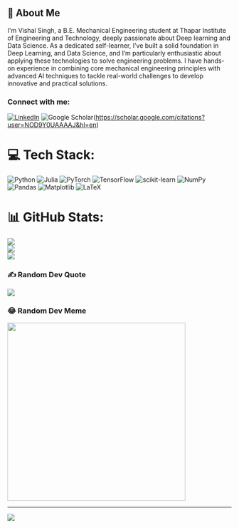 ## 🚀 About Me
I'm Vishal Singh, a B.E. Mechanical Engineering student at Thapar Institute of Engineering and Technology, deeply passionate about Deep learning and Data Science. As a dedicated self-learner, I’ve built a solid foundation in Deep Learning, and Data Science, and I’m particularly enthusiastic about applying these technologies to solve engineering problems. I have hands-on experience in combining core mechanical engineering principles with advanced AI techniques to tackle real-world challenges to develop innovative and practical solutions.
<br>
### Connect with me:

[![LinkedIn](https://img.shields.io/badge/LinkedIn-%230077B5.svg?logo=linkedin&logoColor=white)](https://www.linkedin.com/in/vishal-singh10/)
![Google Scholar](https://img.shields.io/badge/Google%20Scholar-4285F4?style=for-the-badge&logo=google-scholar&logoColor=white)(https://scholar.google.com/citations?user=NOD9Y0UAAAAJ&hl=en)
# 💻 Tech Stack:
![Python](https://img.shields.io/badge/python-3670A0?style=for-the-badge&logo=python&logoColor=ffdd54) 
![Julia](https://img.shields.io/badge/-Julia-9558B2?style=for-the-badge&logo=julia&logoColor=white)
![PyTorch](https://img.shields.io/badge/PyTorch-%23EE4C2C.svg?style=for-the-badge&logo=PyTorch&logoColor=white)
![TensorFlow](https://img.shields.io/badge/TensorFlow-%23FF6F00.svg?style=for-the-badge&logo=TensorFlow&logoColor=white)
![scikit-learn](https://img.shields.io/badge/scikit--learn-%23F7931E.svg?style=for-the-badge&logo=scikit-learn&logoColor=white)
![NumPy](https://img.shields.io/badge/numpy-%23013243.svg?style=for-the-badge&logo=numpy&logoColor=white)
![Pandas](https://img.shields.io/badge/pandas-%23150458.svg?style=for-the-badge&logo=pandas&logoColor=white)
![Matplotlib](https://img.shields.io/badge/Matplotlib-%23ffffff.svg?style=for-the-badge&logo=Matplotlib&logoColor=black)
![LaTeX](https://img.shields.io/badge/latex-%23008080.svg?style=for-the-badge&logo=latex&logoColor=white)

# 📊 GitHub Stats:
![](https://github-readme-stats.vercel.app/api?username=aryan262&theme=dark&hide_border=false&include_all_commits=false&count_private=false)<br/>
![](https://github-readme-streak-stats.herokuapp.com/?user=aryan262&theme=dark&hide_border=false)<br/>
![](https://github-readme-stats.vercel.app/api/top-langs/?username=aryan262&theme=dark&hide_border=false&include_all_commits=false&count_private=false&layout=compact)

### ✍️ Random Dev Quote
![](https://quotes-github-readme.vercel.app/api?type=horizontal&theme=radical)

### 😂 Random Dev Meme
<img src='https://meme-api.com/gimme' style="height: 400px;"/>

---
[![](https://visitcount.itsvg.in/api?id=aryan262&icon=0&color=0)](https://visitcount.itsvg.in)

<!-- Proudly created with GPRM ( https://gprm.itsvg.in ) -->

